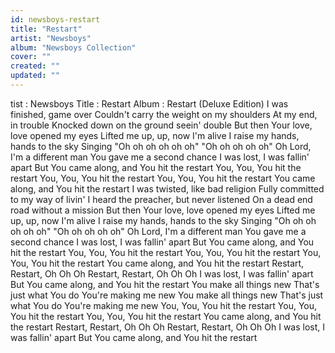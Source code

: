 ```yaml
---
id: newsboys-restart
title: "Restart"
artist: "Newsboys"
album: "Newsboys Collection"
cover: ""
created: ""
updated: ""
---
```


tist : Newsboys
Title : Restart
Album : Restart (Deluxe Edition)
I was finished, game over
Couldn't carry the weight on my shoulders
At my end, in trouble
Knocked down on the ground seein' double
But then Your love, love opened my eyes
Lifted me up, up, now I'm alive
I raise my hands, hands to the sky
Singing "Oh oh oh oh oh oh" "Oh oh oh oh oh"
Oh Lord, I'm a different man
You gave me a second chance
I was lost, I was fallin' apart
But You came along, and You hit the restart
You, You, You hit the restart
You, You, You hit the restart
You, You, You hit the restart
You came along, and You hit the restart
I was twisted, like bad religion
Fully committed to my way of livin'
I heard the preacher, but never listened
On a dead end road without a mission
But then Your love, love opened my eyes
Lifted me up, up, now I'm alive
I raise my hands, hands to the sky
Singing "Oh oh oh oh oh oh" "Oh oh oh oh oh"
Oh Lord, I'm a different man
You gave me a second chance
I was lost, I was fallin' apart
But You came along, and You hit the restart
You, You, You hit the restart
You, You, You hit the restart
You, You, You hit the restart
You came along, and You hit the restart
Restart, Restart, Oh Oh Oh
Restart, Restart, Oh Oh Oh
I was lost, I was fallin' apart
But You came along, and You hit the restart
You make all things new
That's just what You do
You're making me new
You make all things new
That's just what You do
You're making me new
You, You, You hit the restart
You, You, You hit the restart
You, You, You hit the restart
You came along, and You hit the restart
Restart, Restart, Oh Oh Oh
Restart, Restart, Oh Oh Oh
I was lost, I was fallin' apart
But You came along, and You hit the restart
